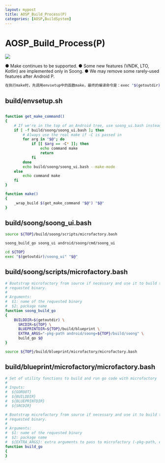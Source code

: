```yaml
---
layout: mypost
title: AOSP_Build_Process(P)
categories: [AOSP,BuildSystem]
---
```

# AOSP_Build_Process(P)

![](p_build_process_accoss.png)

● Make continues to be supported.
● Some new features (VNDK, LTO, Kotlin) are implemented
only in Soong.
● We may remove some rarely-used features after Android P.

```bash
在执行make时，先调用envsetup中的函数make，最终的编译命令是：exec "$(getoutdir)/soong_ui" "$@"

```

## build/envsetup.sh

```bash

function get_make_command()
{
    # If we're in the top of an Android tree, use soong_ui.bash instead ke
    if [ -f build/soong/soong_ui.bash ]; then
        # Always use the real make if -C is passed in
        for arg in "$@"; do
            if [[ $arg == -C* ]]; then
                echo command make
                return
            fi
        done
        echo build/soong/soong_ui.bash --make-mode
    else
        echo command make
    fi
}

function make()
{
    _wrap_build $(get_make_command "$@") "$@"
}
```

## build/soong/soong_ui.bash

```bash
source ${TOP}/build/soong/scripts/microfactory.bash

soong_build_go soong_ui android/soong/cmd/soong_ui

cd ${TOP}
exec "$(getoutdir)/soong_ui" "$@"
```

## build/soong/scripts/microfactory.bash

```bash
# Bootstrap microfactory from source if necessary and use it to build the
# requested binary.
#
# Arguments:
#  $1: name of the requested binary
#  $2: package name
function soong_build_go
{
    BUILDDIR=$(getoutdir) \
      SRCDIR=${TOP} \
      BLUEPRINTDIR=${TOP}/build/blueprint \
      EXTRA_ARGS="-pkg-path android/soong=${TOP}/build/soong" \
      build_go $@
}

source ${TOP}/build/blueprint/microfactory/microfactory.bash
```

## build/blueprint/microfactory/microfactory.bash

```bash
# Set of utility functions to build and run go code with microfactory
#
# Inputs:
#  ${GOROOT}
#  ${BUILDDIR}
#  ${BLUEPRINTDIR}
#  ${SRCDIR}

# Bootstrap microfactory from source if necessary and use it to build the
# requested binary.
#
# Arguments:
#  $1: name of the requested binary
#  $2: package name
#  ${EXTRA_ARGS}: extra arguments to pass to microfactory (-pkg-path, etc)
function build_go
{
}
```